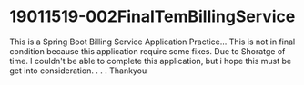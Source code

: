 # 19011519-002FinalTemBillingService
This is a Spring Boot Billing Service Application Practice...
This is not in final condition because this application require some fixes.
Due to Shoratge of time. I couldn't be able to complete this application, but i hope this must be get into consideration.
.
.
.
Thankyou


